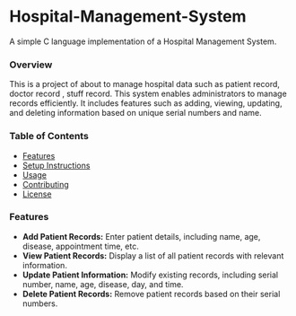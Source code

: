 # Hospital-Management-System
A simple C language implementation of a Hospital Management System.

### Overview
This is a project of about to manage hospital data such as patient record, doctor record , stuff record. This system enables administrators to manage records efficiently. It includes features such as adding, viewing, updating, and deleting information based on unique serial numbers and name.

### Table of Contents
- [Features](#features)
- [Setup Instructions](#getting-started)
- [Usage](#usage)
- [Contributing](#contributing)
- [License](#license)

### Features

- **Add Patient Records:** Enter patient details, including name, age, disease, appointment time, etc.
- **View Patient Records:** Display a list of all patient records with relevant information.
- **Update Patient Information:** Modify existing records, including serial number, name, age, disease, day, and time.
- **Delete Patient Records:** Remove patient records based on their serial numbers.
